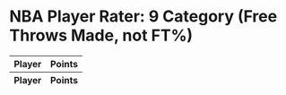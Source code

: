 <script type="text/javascript" charset="utf8" src="//code.jquery.com/jquery-1.10.2.min.js"></script>
<script type="text/javascript" charset="utf8" src="//cdn.datatables.net/1.10.7/js/jquery.dataTables.js"></script>
<link rel="stylesheet" type="text/css" href="//cdn.datatables.net/1.10.7/css/jquery.dataTables.css">

<script type="text/javascript">
var url = "https://raw.githubusercontent.com/sansbacon/nbapr/main/data/player-rater-9catftm.json";
$(document).ready(function() {
  var oTable = $('#pr').DataTable( {
    "ajax": url,
    "iDisplayLength": 250,
    "dom": '<"pull-left"f><"pull-right"l>t',
    "order": [1, 'desc'],
    "columnDefs": [
        {"className": "dt-center", "targets": "_all"}
      ]
    } );

  oTable.$('th').tooltip( {
      "delay": 0,
      "track": true,
      "fade": 250
  } );

  $.fn.dataTable.ext.errMode = 'none';
  $('#pr')
    .on( 'error.dt', function ( e, settings, techNote, message ) {
    console.log( 'An error has been reported by DataTables: ', message );
    alert('Request failed: please use valid values');
  }).DataTable();
});
</script>

# NBA Player Rater: 9 Category (Free Throws Made, not FT%)

<table id="pr" class="display">
    <thead>
        <tr>
            <th>Player</th>
            <th>Points</th>
        </tr>
    </thead>
    <tfoot>
        <tr>
            <th>Player</th>
            <th>Points</th>
        </tr>
    </tfoot>
</table>
